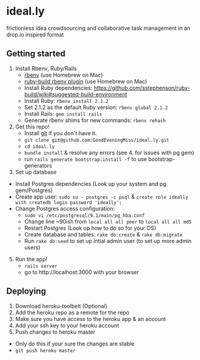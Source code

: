 # ideal.ly
frictionless idea crowdsourcing and collaborative task management in an drop.io inspired format

## Getting started
1. Install Rbenv, Ruby/Rails
	* [rbenv](https://github.com/sstephenson/rbenv) (use Homebrew on Mac)
	* [ruby-build rbenv plugin](https://github.com/sstephenson/ruby-build)  (use Homebrew on Mac)
	* Install Ruby dependencies: https://github.com/sstephenson/ruby-build/wiki#suggested-build-environment
	* Install Ruby:	`rbenv install 2.1.2`
	* Set 2.1.2 as the default Ruby version: `rbenv global 2.1.2`
	* Install Rails: `gem install rails`
	* Generate rbenv shims for new commands: `rbenv rehash`
3. Get this repo!
	* Install [git](http://git-scm.com/downloads) if you don't have it.
	* `git clone git@github.com:GoodEveningMiss/ideal.ly.git`
	* `cd ideal.ly`
	* `bundle install` & resolve any errors (see 4. for issues with pg gem)
	* run `rails generate bootstrap:install -f` to use bootstrap-generators
4. Set up database
  * Install Postgres dependencies (Look up your system and pg gem/Postgres)
  * Create app user: `sudo su - postgres -c psql` & `create role ideally with createdb login password 'ideally';`
  * Change Postgres access configuration:
    * `sudo vi /etc/postgresql/9.1/main/pg_hba.conf`
    * Change line ~90ish from `local all all peer` to `local all all md5`
    * Restart Postgres (Look up how to do so for your OS)
	* Create database and tables: `rake db:create` & `rake db:migrate`
	* Run `rake db:seed` to set up intial admin user (to set up more admin users)
5. Run the app!
	* `rails server`
	* go to http://localhost:3000 with your browser
 
## Deploying
1. Download heroku-toolbelt (Optional)
2. Add the heroku repo as a remote for the repo
3. Make sure you have access to the heroku app & an account
4. Add your ssh key to your heroku account
5. Push changes to heroku master
  * Only do this if your sure the changes are stable
  * `git push heroku master`
